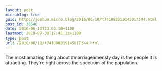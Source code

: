 ```yaml
---
layout: post
microblog: true
guid: http://joshua.micro.blog/2016/06/10/t741088319145017344.html
post_id: 35546
date: 2016-06-10T13:03:18+1100
lastmod: 2019-07-30T17:41:23+1100
type: post
url: /2016/06/10/t741088319145017344.html
---
```

The most amazing thing about #marriageamensty day is the people it is attracting. They're right across the spectrum of the population.
